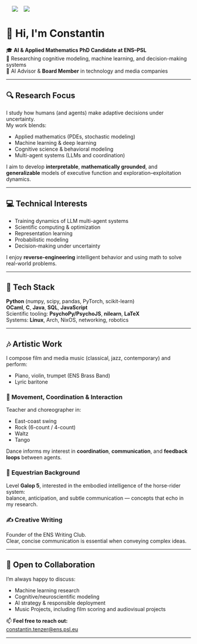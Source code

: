 <!-- Badges -->
&nbsp;&nbsp;&nbsp; ![](https://img.shields.io/github/followers/cvt8?color=pink)&nbsp;&nbsp;&nbsp; ![](https://img.shields.io/github/stars/cvt8?logo=github&color=pink)

# 👋 Hi, I'm Constantin

🎓 **AI & Applied Mathematics PhD Candidate at ENS–PSL**  
🧠 Researching cognitive modeling, machine learning, and decision-making systems  
💼 AI Advisor & **Board Member** in technology and media companies  

---

## 🔍 Research Focus

I study how humans (and agents) make adaptive decisions under uncertainty.  
My work blends:

- Applied mathematics (PDEs, stochastic modeling)
- Machine learning & deep learning
- Cognitive science & behavioral modeling
- Multi-agent systems (LLMs and coordination)

I aim to develop **interpretable**, **mathematically grounded**, and **generalizable** models of executive function and exploration–exploitation dynamics.

---

## 💻 Technical Interests

- Training dynamics of LLM multi-agent systems
- Scientific computing & optimization
- Representation learning
- Probabilistic modeling
- Decision-making under uncertainty

I enjoy **reverse-engineering** intelligent behavior and using math to solve real-world problems.

---

## 🧰 Tech Stack

**Python** (numpy, scipy, pandas, PyTorch, scikit-learn)  
**OCaml**, **C**, **Java**, **SQL**, **JavaScript**  
Scientific tooling: **PsychoPy/PsychoJS**, **nilearn**, **LaTeX**  
Systems: **Linux**, Arch, NixOS, networking, robotics  

---

## 🎶 Artistic Work

I compose film and media music (classical, jazz, contemporary) and perform:

- Piano, violin, trumpet (ENS Brass Band)
- Lyric baritone

### 💃 Movement, Coordination & Interaction

Teacher and choreographer in:

- East-coast swing
- Rock (6-count / 4-count)
- Waltz
- Tango

Dance informs my interest in **coordination**, **communication**, and **feedback loops** between agents.

### 🐎 Equestrian Background

Level **Galop 5**, interested in the embodied intelligence of the horse-rider system:  
balance, anticipation, and subtle communication — concepts that echo in my research.

### ✍️ Creative Writing

Founder of the ENS Writing Club.  
Clear, concise communication is essential when conveying complex ideas.

---

## 🤝 Open to Collaboration

I’m always happy to discuss:

- Machine learning research
- Cognitive/neuroscientific modeling
- AI strategy & responsible deployment
- Music Projects, including film scoring and audiovisual projects

📫 **Feel free to reach out:**  
constantin.tenzer@ens.psl.eu

---

<!-- Stats (optional)
![Top Langs](https://github-readme-stats.vercel.app/api/top-langs/?username=cvt8&hide=jupyternotebook")
[![WakaTime stats](https://github-readme-stats.vercel.app/api/wakatime?username=cvt8)](https://github.com/anuraghazra/github-readme-stats)
-->
